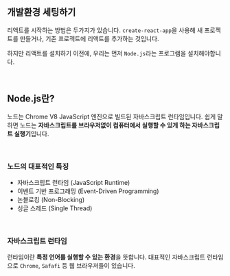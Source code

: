 ## 개발환경 세팅하기

리액트를 시작하는 방법은 두가지가 있습니다. `create-react-app`을 사용해 새 프로젝트를 만들거나, 기존 프로젝트에 리액트를 추가하는 것입니다.

하지만 리액트를 설치하기 이전에, 우리는 먼저 `Node.js`라는 프로그램을 설치해야합니다.

 &nbsp;

## Node.js란?

노드는 Chrome V8 JavaScript 엔진으로 빌드된 자바스크립트 런타임입니다. 쉽게 말하면 노드는 **자바스크립트를 브라우저없이 컴퓨터에서 실행할 수 있게 하는 자바스크립트 실행기**입니다.

 &nbsp;

### 노드의 대표적인 특징

- 자바스크립트 런타임 (JavaScript Runtime)
- 이벤트 기반 프로그래밍 (Event-Driven Programming)
- 논블로킹 (Non-Blocking)
- 싱글 스레드 (Single Thread)

 &nbsp;

### 자바스크립트 런타임

런타임이란 **특정 언어를 실행할 수 있는 환경**을 뜻합니다. 대표적인 자바스크립트 런타임으로 `Chrome`, `Safafi` 등 웹 브라우저들이 있습니다.

&nbsp;